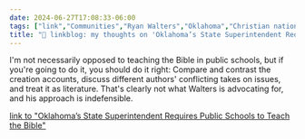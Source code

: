 ```yaml
---
date: 2024-06-27T17:08:33-06:00
tags: ["link","Communities","Ryan Walters","Oklahoma","Christian nationalism"]
title: "🔗 linkblog: my thoughts on 'Oklahoma’s State Superintendent Requires Public Schools to Teach the Bible'"
---
```

I'm not necessarily opposed to teaching the Bible in public schools, but if you're going to do it, you should do it right: Compare and contrast the creation accounts, discuss different authors' conflicting takes on issues, and treat it as literature. That's clearly not what Walters is advocating for, and his approach is indefensible.

[link to "Oklahoma’s State Superintendent Requires Public Schools to Teach the Bible"](https://www.nytimes.com/2024/06/27/us/oklahoma-public-schools-bible.html)